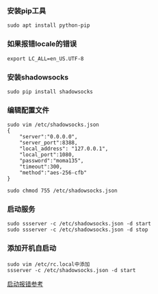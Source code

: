 ### 安装pip工具
```
sudo apt install python-pip
```

### 如果报错locale的错误
```
export LC_ALL=en_US.UTF-8
``` 
### 安装shadowsocks
```
sudo pip install shadowsocks
```

### 编辑配置文件
```
sudo vim /etc/shadowsocks.json
{
    "server":"0.0.0.0",
    "server_port":8388,
    "local_address": "127.0.0.1",
    "local_port":1080,
    "password":"moma135",
    "timeout":300,
    "method":"aes-256-cfb"
}

sudo chmod 755 /etc/shadowsocks.json
```

### 启动服务
```
sudo ssserver -c /etc/shadowsocks.json -d start
sudo ssserver -c /etc/shadowsocks.json -d stop
```

### 添加开机自启动
```
sudo vim /etc/rc.local中添加
ssserver -c /etc/shadowsocks.json -d start
```

[启动报错参考](https://blog.csdn.net/blackfrog_unique/article/details/60320737)
